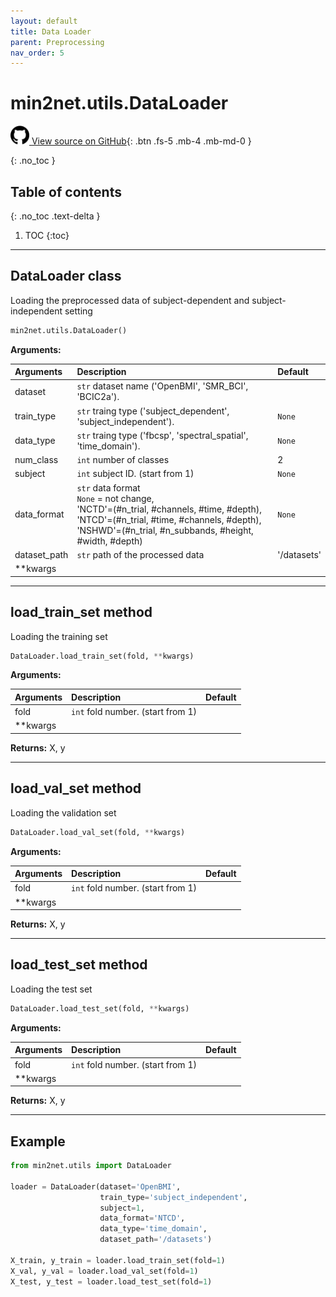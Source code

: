 ```yaml
---
layout: default
title: Data Loader
parent: Preprocessing
nav_order: 5
---
```


# min2net.utils.DataLoader

[<img src="./assets/images/github.png" width="30" height="30"> View source on GitHub](https://github.com/IoBT-VISTEC/MIN2Net/blob/main/utils.py#L82){: .btn .fs-5 .mb-4 .mb-md-0 } 

{: .no_toc }

## Table of contents
{: .no_toc .text-delta }

1. TOC
{:toc}

---

## DataLoader class

Loading the preprocessed data of subject-dependent and subject-independent setting

```py
min2net.utils.DataLoader()
```

**Arguments:**

| Arguments | Description | Default |
|:---|:----|:---|
| dataset   | `str` dataset name ('OpenBMI', 'SMR_BCI', 'BCIC2a').|  |
| train_type    | `str` traing type ('subject_dependent', 'subject_independent'). | `None`  |
| data_type    | `str` traing type ('fbcsp', 'spectral_spatial', 'time_domain'). | `None`  |
|  num_class  | `int` number of classes | 2|
|  subject  | `int` subject ID. (start from 1) | `None` |
|  data_format  | `str` data format <br>`None` = not change,<br>'NCTD'=(#n_trial, #channels, #time, #depth), <br>'NTCD'=(#n_trial, #time, #channels, #depth), <br>'NSHWD'=(#n_trial, #n_subbands, #height, #width, #depth) | `None` |
| dataset_path | `str` path of the processed data | '/datasets' |
| **kwargs | | |

---

## load_train_set method

Loading the training set

```py
DataLoader.load_train_set(fold, **kwargs)
```

**Arguments:**

| Arguments | Description | Default |
|:---|:----|:---|
|  fold  | `int` fold number. (start from 1) |  |
| **kwargs | | |

**Returns:** X, y

---

## load_val_set method

Loading the validation set

```py
DataLoader.load_val_set(fold, **kwargs)
```

**Arguments:**

| Arguments | Description | Default |
|:---|:----|:---|
|  fold  | `int` fold number. (start from 1) |  |
| **kwargs | | |

**Returns:** X, y

---

## load_test_set method

Loading the test set

```py
DataLoader.load_test_set(fold, **kwargs)
```

**Arguments:**

| Arguments | Description | Default |
|:---|:----|:---|
|  fold  | `int` fold number. (start from 1) |  |
| **kwargs | | |

**Returns:** X, y

---

## Example

```py
from min2net.utils import DataLoader

loader = DataLoader(dataset='OpenBMI', 
                    train_type='subject_independent', 
                    subject=1, 
                    data_format='NTCD', 
                    data_type='time_domain', 
                    dataset_path='/datasets')

X_train, y_train = loader.load_train_set(fold=1)
X_val, y_val = loader.load_val_set(fold=1)
X_test, y_test = loader.load_test_set(fold=1)

```